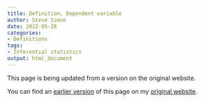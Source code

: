 ```yaml
---
title: Definition, Dependent variable
author: Steve Simon
date: 2022-05-28
categories:
- Definitions
tags:
- Inferential statistics
output: html_document
---
```


This page is being updated from a version on the original website.

<!---More--->


You can find an [earlier version][sim1] of this page on my [original website][sim2].

[sim1]: http://www.pmean.com/definitions/dv.htm
[sim2]: http://www.pmean.com/original_site.html
